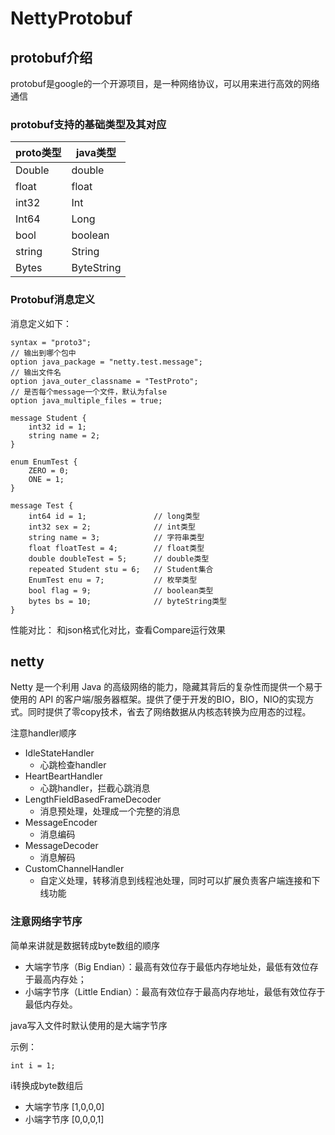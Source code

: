 # NettyProtobuf

## protobuf介绍
protobuf是google的一个开源项目，是一种网络协议，可以用来进行高效的网络通信

### protobuf支持的基础类型及其对应

| proto类型  | java类型       |
| ------ | ---------- |
| Double | double     |
| float  | float      |
| int32  | Int        |
| Int64  | Long       |
| bool   | boolean    |
| string | String     |
| Bytes  | ByteString |

### Protobuf消息定义

消息定义如下：

```
syntax = "proto3";
// 输出到哪个包中
option java_package = "netty.test.message";
// 输出文件名
option java_outer_classname = "TestProto";
// 是否每个message一个文件，默认为false
option java_multiple_files = true;
 
message Student {
    int32 id = 1;
    string name = 2;
}

enum EnumTest {
    ZERO = 0;
    ONE = 1;
}

message Test {
    int64 id = 1;           	// long类型
    int32 sex = 2;          	// int类型
    string name = 3;        	// 字符串类型
    float floatTest = 4;    	// float类型
    double doubleTest = 5;  	// double类型
    repeated Student stu = 6;   // Student集合
    EnumTest enu = 7;       	// 枚举类型
    bool flag = 9;          	// boolean类型
    bytes bs = 10;          	// byteString类型
}
```

性能对比：
和json格式化对比，查看Compare运行效果

## netty
Netty 是一个利用 Java 的高级网络的能力，隐藏其背后的复杂性而提供一个易于使用的 API 的客户端/服务器框架。提供了便于开发的BIO，BIO，NIO的实现方式。同时提供了零copy技术，省去了网络数据从内核态转换为应用态的过程。

注意handler顺序
* IdleStateHandler
    - 心跳检查handler
* HeartBeartHandler
    - 心跳handler，拦截心跳消息
* LengthFieldBasedFrameDecoder
    - 消息预处理，处理成一个完整的消息
* MessageEncoder
    - 消息编码
* MessageDecoder
    - 消息解码
* CustomChannelHandler
    - 自定义处理，转移消息到线程池处理，同时可以扩展负责客户端连接和下线功能


### 注意网络字节序
简单来讲就是数据转成byte数组的顺序
* 大端字节序（Big Endian）：最高有效位存于最低内存地址处，最低有效位存于最高内存处；
* 小端字节序（Little Endian）：最高有效位存于最高内存地址，最低有效位存于最低内存处。

java写入文件时默认使用的是大端字节序

示例：

```
int i = 1;
```

i转换成byte数组后

* 大端字节序 [1,0,0,0]
* 小端字节序 [0,0,0,1]